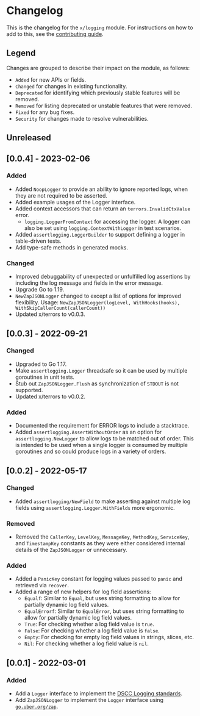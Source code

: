 # Changelog

This is the changelog for the `x/logging` module. For instructions on how to add to this, see the
[contributing guide](../../CONTRIBUTING.md).

## Legend

Changes are grouped to describe their impact on the module, as follows:

- `Added` for new APIs or fields.
- `Changed` for changes in existing functionality.
- `Deprecated` for identifying which previously stable features will be removed.
- `Removed` for listing deprecated or unstable features that were removed.
- `Fixed` for any bug fixes.
- `Security` for changes made to resolve vulnerabilities.

## Unreleased

## [0.0.4] - 2023-02-06

### Added

- Added `NoopLogger` to provide an ability to ignore reported logs, when they are not required to be asserted.
- Added example usages of the Logger interface.
- Added context accessors that can return an `terrors.InvalidCtxValue` error.
    - `logging.LoggerFromContext` for accessing the logger. A logger can also be set using `logging.ContextWithLogger` in test scenarios.
- Added `assertlogging.LoggerBuilder` to support defining a logger in table-driven tests.
- Add type-safe methods in generated mocks.

### Changed

- Improved debuggability of unexpected or unfulfilled log assertions by including the log message and fields in the error message.
- Upgrade Go to 1.19.
- `NewZapJSONLogger` changed to except a list of options for improved flexibility. Usage: `NewZapJSONLogger(logLevel, WithHooks(hooks), WithSkipCallerCount(callerCount))`
- Updated x/terrors to v0.0.3.

## [0.0.3] - 2022-09-21

### Changed

- Upgraded to Go 1.17.
- Make `assertlogging.Logger` threadsafe so it can be used by multiple goroutines in unit tests.
- Stub out `ZapJSONLogger.Flush` as synchronization of `STDOUT` is not supported.
- Updated x/terrors to v0.0.2.

### Added

- Documented the requirement for ERROR logs to include a stacktrace.
- Added `assertlogging.AssertWithoutOrder` as an option for `assertlogging.NewLogger` to allow logs to be matched out of
  order. This is intended to be used when a single logger is consumed by multiple goroutines and so could produce logs
  in a variety of orders.

## [0.0.2] - 2022-05-17

### Changed

- Added `assertlogging/NewField` to make asserting against multiple log fields using `assertlogging.Logger.WithFields` more ergonomic.

### Removed

- Removed the `CallerKey`, `LevelKey`, `MessageKey`, `MethodKey`, `ServiceKey`, and `TimestampKey` constants as they
  were either considered internal details of the `ZapJSONLogger` or unnecessary.

### Added

- Added a `PanicKey` constant for logging values passed to `panic` and retrieved via `recover`.
- Added a range of new helpers for log field assertions:
    - `Equalf`: Similar to `Equal`, but uses string formatting to allow for partially dynamic log field values.
    - `EqualErrorf`: Similar to `EqualError`, but uses string formatting to allow for partially dynamic log field values.
    - `True`: For checking whether a log field value is `true`.
    - `False`: For checking whether a log field value is `false`.
    - `Empty`: For checking for empty log field values in strings, slices, etc.
    - `Nil`: For checking whether a log field value is `nil`.

## [0.0.1] - 2022-03-01

### Added

- Add a `Logger` interface to implement the [DSCC Logging standards](https://pages.github.hpe.com/cloud/storage-design/docs/logging.html).
- Add `ZapJSONLogger` to implement the `Logger` interface using [`go.uber.org/zap`](https://go.uber.org/zap).
